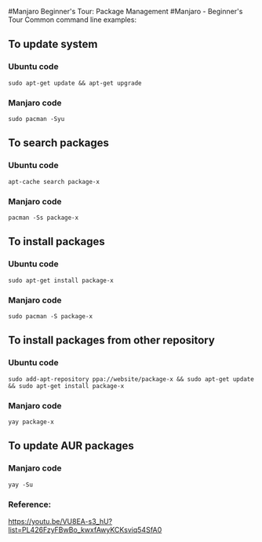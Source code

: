 #Manjaro Beginner's Tour: Package Management 
#Manjaro - Beginner's Tour 
Common command line examples:

## To update system
### Ubuntu code
`sudo apt-get update && apt-get upgrade`
### Manjaro code
`sudo pacman -Syu` 

## To search packages
### Ubuntu code
`apt-cache search package-x` 
### Manjaro code
`pacman -Ss package-x`

## To install packages
### Ubuntu code
`sudo apt-get install package-x` 
### Manjaro code
`sudo pacman -S package-x` 

## To install packages from other repository
### Ubuntu code
`sudo add-apt-repository ppa://website/package-x && sudo apt-get update && sudo apt-get install package-x` 
### Manjaro code
`yay package-x`

## To update AUR packages
### Manjaro code
`yay -Su`

### Reference:
https://youtu.be/VU8EA-s3_hU?list=PL426FzyFBwBo_kwxfAwyKCKsviq54SfA0

